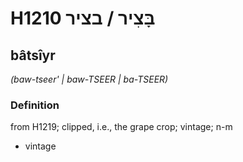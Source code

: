 # H1210 בָּצִיר / בציר

## bâtsîyr

_(baw-tseer' | baw-TSEER | ba-TSEER)_

### Definition

from H1219; clipped, i.e., the grape crop; vintage; n-m

- vintage
